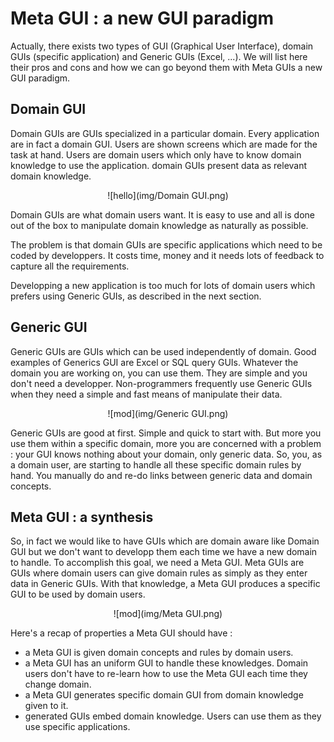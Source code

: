 # Meta GUI : a new GUI paradigm

Actually, there exists two types of GUI (Graphical User Interface), domain GUIs (specific application) and Generic GUIs (Excel, ...). We will list here their pros and cons and how we can go beyond them with Meta GUIs a new GUI paradigm.

## Domain GUI
Domain GUIs are GUIs specialized in a particular domain. Every application are in fact a domain GUI. Users are shown screens which are made for the task at hand. Users are domain users which only have to know domain knowledge to use the application. domain GUIs present data as relevant domain knowledge.

<center>![hello](img/Domain GUI.png)</center>

Domain GUIs are what domain users want. It is easy to use and all is done out of the box to manipulate domain knowledge as naturally as possible.

The problem is that domain GUIs are specific applications which need to be coded by developpers. It costs time, money and it needs lots of feedback to capture all the requirements.

Developping a new application is too much for lots of domain users which prefers using Generic GUIs, as described in the next section.

## Generic GUI
Generic GUIs are GUIs which can be used independently of domain. Good examples of Generics GUI are Excel or SQL query GUIs. Whatever the domain you are working on, you can use them. They are simple and you don't need a developper. Non-programmers frequently use Generic GUIs when they need a simple and fast means of manipulate their data.

<center>![mod](img/Generic GUI.png)</center>

Generic GUIs are good at first. Simple and quick to start with. But more you use them within a specific domain, more you are concerned with a problem : your GUI knows nothing about your domain, only generic data. So, you, as a domain user, are starting to handle all these specific domain rules by hand. You manually do and re-do links between generic data and domain concepts.

## Meta GUI : a synthesis
So, in fact we would like to have GUIs which are domain aware like Domain GUI but we don't want to developp them each time we have a new domain to handle. To accomplish this goal, we need a Meta GUI. Meta GUIs are GUIs where domain users can give domain rules as simply as they enter data in Generic GUIs. With that knowledge, a Meta GUI produces a specific GUI to be used by domain users.

<center>![mod](img/Meta GUI.png)</center>

Here's a recap of properties a Meta GUI should have :
- a Meta GUI is given domain concepts and rules by domain users.
- a Meta GUI has an uniform GUI to handle these knowledges. Domain users don't have to re-learn how to use the Meta GUI each time they change domain.
- a Meta GUI generates specific domain GUI from domain knowledge given to it.
- generated GUIs embed domain knowledge. Users can use them as they use specific applications.

